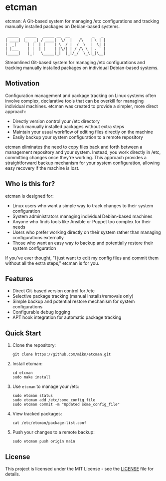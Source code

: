# etcman
etcman: A Git-based system for managing /etc configurations and tracking manually installed packages on Debian-based systems.

```
 _____   _____   _____ __  __          _   _ 
| ____| |_   _| / ____|  \/  |   /\   | \ | |
|  _|     | |  | |    | \  / |  /  \  |  \| |
| |___    | |  | |    | |\/| | / /\ \ | . ` |
|_____|   |_|   \_____|_|  |_|/_/  \_\|_|\__|
```

Streamlined Git-based system for managing /etc configurations and tracking manually installed packages on individual Debian-based systems.

## Motivation

Configuration management and package tracking on Linux systems often involve complex, declarative tools that can be overkill for managing individual machines. etcman was created to provide a simpler, more direct approach:

- Directly version control your /etc directory
- Track manually installed packages without extra steps
- Maintain your usual workflow of editing files directly on the machine
- Easily backup your system configuration to a remote repository

etcman eliminates the need to copy files back and forth between a management repository and your system. Instead, you work directly in /etc, committing changes once they're working. This approach provides a straightforward backup mechanism for your system configuration, allowing easy recovery if the machine is lost.

## Who is this for?

etcman is designed for:

- Linux users who want a simple way to track changes to their system configuration
- System administrators managing individual Debian-based machines
- Anyone who finds tools like Ansible or Puppet too complex for their needs
- Users who prefer working directly on their system rather than managing configurations externally
- Those who want an easy way to backup and potentially restore their system configuration

If you've ever thought, "I just want to edit my config files and commit them without all the extra steps," etcman is for you.

## Features

- Direct Git-based version control for /etc
- Selective package tracking (manual installs/removals only)
- Simple backup and potential restore mechanism for system configurations
- Configurable debug logging
- APT hook integration for automatic package tracking

## Quick Start

1. Clone the repository:
   ```
   git clone https://github.com/mikn/etcman.git
   ```

2. Install etcman:
   ```
   cd etcman
   sudo make install
   ```

3. Use `etcman` to manage your /etc:
   ```
   sudo etcman status
   sudo etcman add /etc/some_config_file
   sudo etcman commit -m "Updated some_config_file"
   ```

4. View tracked packages:
   ```
   cat /etc/etcman/package-list.conf
   ```

5. Push your changes to a remote backup:
   ```
   sudo etcman push origin main
   ```

## License

This project is licensed under the MIT License - see the [LICENSE](LICENSE) file for details.
